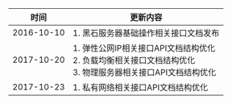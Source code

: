 |__时间__|__更新内容__|
|---|---|
|2016-10-10| 1. 黑石服务器基础操作相关接口文档发布|
|2017-10-20| 1. 弹性公网IP相关接口API文档结构优化<br>2. 负载均衡相关接口文档结构优化<br>3. 物理服务器相关接口API文档结构优化|
|2017-10-23| 1. 私有网络相关接口API文档结构优化|